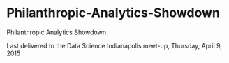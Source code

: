 # Philanthropic-Analytics-Showdown
Philanthropic Analytics Showdown

Last delivered to the Data Science Indianapolis meet-up,
Thursday, April 9, 2015

